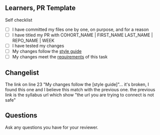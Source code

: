<!--

You must title your PR like this:

COHORT_NAME | FIRST_NAME LAST_NAME | REPO_NAME | WEEK

For example,

NW4 | Carol Owen | HTML-CSS-Module | Week1

Complete the task list below this message.
If your PR is rejected, check the task list.

-->

## Learners, PR Template

Self checklist

- [ ] I have committed my files one by one, on purpose, and for a reason
- [ ] I have titled my PR with COHORT_NAME | FIRST_NAME LAST_NAME | REPO_NAME | WEEK 
- [ ] I have tested my changes
- [ ] My changes follow the [style guide](https://curriculum.codeyourfuture.io/guides/reviewing/style-guide/)
- [ ] My changes meet the [requirements](./README.md) of this task

## Changelist

The link on line 23 "My changes follow the [style guide]"... it's broken, I found this one and I believe this match with the previous one.
the previous link is the syllabus url which show "the url you are trying to connect is not safe"

## Questions

Ask any questions you have for your reviewer.


